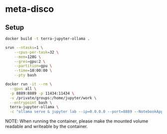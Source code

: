 # meta-disco

## Setup

```bash
docker build -t terra-jupyter-ollama .
```

```bash
srun --ntasks=1 \
	--cpus-per-task=32 \
	--mem=128G \
	--gres=gpu:2 \
	--partition=gpu \
	--time=10:00:00 \
	--pty bash
```

```bash
docker run -it --rm \
  --gpus all \
  -p 8889:8889 -p 11434:11434 \
  -v /private/groups:/home/jupyter/work \
  --entrypoint bash \
  terra-jupyter-ollama \
  -c "ollama serve & jupyter lab --ip=0.0.0.0 --port=8889 --NotebookApp.use_redirect_file=False --NotebookApp.notebook_dir=/home/jupyter/work --allow-root"
```

NOTE: When running the container, please make the mounted volume readable and writeable by the container. 

